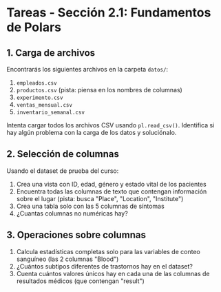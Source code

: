 # Tareas - Sección 2.1: Fundamentos de Polars

## 1. Carga de archivos

Encontrarás los siguientes archivos en la carpeta `datos/`:

1. `empleados.csv`
2. `productos.csv` (pista: piensa en los nombres de columnas)
3. `experimento.csv`
4. `ventas_mensual.csv`
5. `inventario_semanal.csv`

Intenta cargar todos los archivos CSV usando `pl.read_csv()`. Identifica si hay algún problema con la carga de los datos y soluciónalo.

## 2. Selección de columnas

Usando el dataset de prueba del curso:

1. Crea una vista con ID, edad, género y estado vital de los pacientes
2. Encuentra todas las columnas de texto que contengan información sobre el lugar (pista: busca "Place", "Location", "Institute")
3. Crea una tabla solo con las 5 columnas de síntomas
4. ¿Cuantas columnas no numéricas hay?

## 3. Operaciones sobre columnas

1. Calcula estadísticas completas solo para las variables de conteo sanguíneo (las 2 columnas "Blood")
2. ¿Cuántos subtipos diferentes de trastornos hay en el dataset?
3. Cuenta cuántos valores únicos hay en cada una de las columnas de resultados médicos (que contengan "result")
